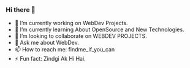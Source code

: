 ### Hi there 👋

<!--
**bcawallah/bcawallah** is a ✨ _special_ ✨ repository because its `README.md` (this file) appears on your GitHub profile.

Here are some ideas to get you started: -->

- 🔭 I’m currently working on WebDev Projects.
- 🌱 I’m currently learning About OpenSource and New Technologies.
- 👯 I’m looking to collaborate on WEBDEV PROJECTS.
- 💬 Ask me about WebDev.
- 📫 How to reach me: findme_if_you_can
- ⚡ Fun fact: Zindgi Ak Hi Hai.

